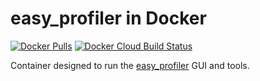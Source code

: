 # easy_profiler in Docker

[![Docker Pulls](https://img.shields.io/docker/pulls/dannixon/easy-profiler)](https://hub.docker.com/r/dannixon/easy-profiler)
[![Docker Cloud Build Status](https://img.shields.io/docker/cloud/build/dannixon/easy-profiler)](https://hub.docker.com/r/dannixon/easy-profiler/builds)

Container designed to run the [easy_profiler](https://github.com/yse/easy_profiler) GUI and tools.
